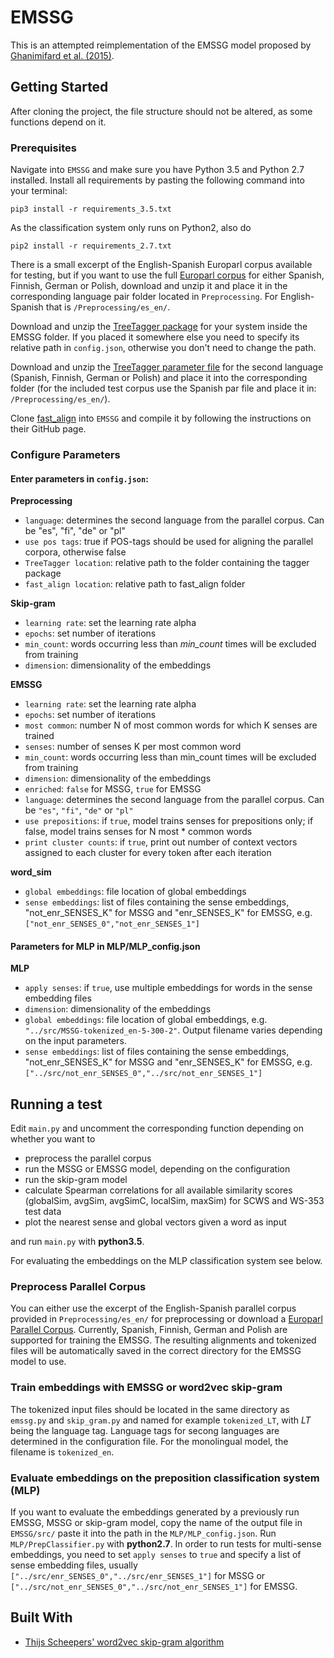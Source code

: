 # EMSSG

This is an attempted reimplementation of the EMSSG model proposed by [Ghanimifard et al. (2015)](https://aclweb.org/anthology//R15-1029).

## Getting Started
After cloning the project, the file structure should not be altered, as some functions depend on it.

### Prerequisites

Navigate into `EMSSG` and make sure you have Python 3.5 and Python 2.7 installed. Install all requirements by pasting the following command into your terminal:

  `pip3 install -r requirements_3.5.txt`
  
  As the classification system only runs on Python2, also do
  
  `pip2 install -r requirements_2.7.txt`

There is a small excerpt of the English-Spanish Europarl corpus available for testing, but if you want to use the full [Europarl corpus](http://www.statmt.org/europarl/) for either Spanish, Finnish, German or Polish, download and unzip it and place it in the corresponding language pair folder located in `Preprocessing`. For English-Spanish that is `/Preprocessing/es_en/`.

Download and unzip the [TreeTagger package](http://www.cis.uni-muenchen.de/~schmid/tools/TreeTagger/) for your system inside the EMSSG folder. If you placed it somewhere else you need to specify its relative path in `config.json`, otherwise you don't need to change the path.

Download and unzip the [TreeTagger parameter file](http://www.cis.uni-muenchen.de/~schmid/tools/TreeTagger/) for the second language (Spanish, Finnish, German or Polish) and place it into the corresponding folder (for the included test corpus use the Spanish par file and place it in: `/Preprocessing/es_en/`).

Clone [fast_align](https://github.com/clab/fast_align) into `EMSSG` and compile it by following the instructions on their GitHub page.

### Configure Parameters
#### Enter parameters in `config.json`:

**Preprocessing**
* `language`: determines the second language from the parallel corpus. Can be "es", "fi", "de" or "pl"
* `use pos tags`: true if POS-tags should be used for aligning the parallel corpora, otherwise false
* `TreeTagger location`: relative path to the folder containing the tagger package
* `fast_align location`: relative path to fast_align folder

**Skip-gram**
* `learning rate`: set the learning rate alpha
* `epochs`: set number of iterations
* `min_count`: words occurring less than _min_count_ times will be excluded from training
* `dimension`: dimensionality of the embeddings

**EMSSG**
* `learning rate`: set the learning rate alpha
* `epochs`: set number of iterations
* `most common`: number N of most common words for which K senses are trained
* `senses`: number of senses K per most common word
* `min_count`: words occurring less than min_count times will be excluded from training
* `dimension`: dimensionality of the embeddings
* `enriched`: `false` for MSSG, `true` for EMSSG
* `language`: determines the second language from the parallel corpus. Can be `"es"`, `"fi"`, `"de"` or `"pl"`
* `use prepositions`: if `true`, model trains senses for prepositions only; if false, model trains senses for N most * common words
* `print cluster counts`: if `true`, print out number of context vectors assigned to each cluster for every token after each iteration

**word_sim**
* `global embeddings`: file location of global embeddings
* `sense embeddings`: list of files containing the sense embeddings, "not_enr_SENSES_K" for MSSG and "enr_SENSES_K" for EMSSG, e.g. `["not_enr_SENSES_0","not_enr_SENSES_1"]`

#### Parameters for MLP in MLP/MLP_config.json
**MLP**
* `apply senses`: if `true`, use multiple embeddings for words in the sense embedding files
* `dimension`: dimensionality of the embeddings
* `global embeddings`: file location of global embeddings, e.g. `"../src/MSSG-tokenized_en-5-300-2"`. Output filename varies depending on the input parameters.
* `sense embeddings`: list of files containing the sense embeddings, "not_enr_SENSES_K" for MSSG and "enr_SENSES_K" for EMSSG, e.g. `["../src/not_enr_SENSES_0","../src/not_enr_SENSES_1"]`

## Running a test

Edit `main.py` and uncomment the corresponding function depending on whether you want to 
* preprocess the parallel corpus
* run the MSSG or EMSSG model, depending on the configuration
* run the skip-gram model
* calculate Spearman correlations for all available similarity scores (globalSim, avgSim, avgSimC, localSim, maxSim) for SCWS and WS-353 test data
* plot the nearest sense and global vectors given a word as input

and run `main.py` with **python3.5**.

For evaluating the embeddings on the MLP classification system see below.

### Preprocess Parallel Corpus
You can either use the excerpt of the English-Spanish parallel corpus provided in `Preprocessing/es_en/` for preprocessing or download a [Europarl Parallel Corpus](http://www.statmt.org/europarl/). Currently, Spanish, Finnish, German and Polish are supported for training the EMSSG. The resulting alignments and tokenized files will be automatically saved in the correct directory for the EMSSG model to use.

### Train embeddings with EMSSG or word2vec skip-gram
The tokenized input files should be located in the same directory as `emssg.py` and `skip_gram.py` and named for example `tokenized_LT`, with _LT_ being the language tag. Language tags for secong languages are determined in the configuration file. For the monolingual model, the filename is `tokenized_en`.

### Evaluate embeddings on the preposition classification system (MLP)
If you want to evaluate the embeddings generated by a previously run EMSSG, MSSG or skip-gram model, copy the name of the output file in `EMSSG/src/` paste it into the path in the `MLP/MLP_config.json`.
Run `MLP/PrepClassifier.py` with **python2.7**. In order to run tests for multi-sense embeddings, you need to set `apply senses` to `true` and specify a list of sense embedding files, usually `["../src/enr_SENSES_0","../src/enr_SENSES_1"]` for MSSG or `["../src/not_enr_SENSES_0","../src/not_enr_SENSES_1"]` for EMSSG. 

## Built With

* [Thijs Scheepers' word2vec skip-gram algorithm](https://github.com/tscheepers/word2vec)

